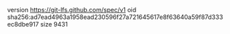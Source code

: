 version https://git-lfs.github.com/spec/v1
oid sha256:ad7ead4963a1958ead230596f27a721645617e8f63640a59f87d333ec8dbe917
size 9431
